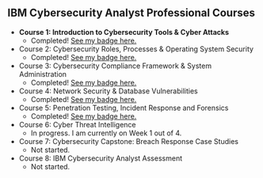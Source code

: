 
<h2>IBM Cybersecurity Analyst Professional Courses</h2>

- <b>Course 1: Introduction to Cybersecurity Tools & Cyber Attacks</b>
  - Completed! [See my badge here.](https://www.credly.com/badges/d809f5ac-7913-4500-adee-2a96264b59d2/public_url)
- Course 2: Cybersecurity Roles, Processes & Operating System Security</b>
  - Completed! [See my badge here.](https://www.credly.com/badges/04213df9-747e-4429-bb46-45f55b3e9091/public_url)
- Course 3: Cybersecurity Compliance Framework & System Administration</b>
  - Completed! [See my badge here.](https://www.credly.com/badges/f933862c-cc73-42e7-a8d2-ba287b34dcbe/public_url)
- Course 4: Network Security & Database Vulnerabilities</b>
  - Completed! [See my badge here.](https://www.credly.com/badges/ed36b103-9585-4e12-a005-391d2f900a03/public_url)
- Course 5: Penetration Testing, Incident Response and Forensics</b>
  - Completed! [See my badge here.](https://www.credly.com/badges/ef7e1a96-8b36-4872-ba93-66b22ca47888/public_url)
- Course 6: Cyber Threat Intelligence</b>
  - In progress. I am currently on Week 1 out of 4.
- Course 7: Cybersecurity Capstone: Breach Response Case Studies</b>
  - Not started.
- Course 8: IBM Cybersecurity Analyst Assessment</b>
  - Not started.
